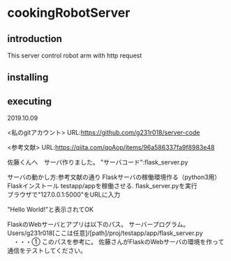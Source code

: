 # cookingRobotServer
## introduction
This server control robot arm with http request

## installing
## executing


2019.10.09

<私のgitアカウント> URL:https://github.com/g231r018/server-code

<参考文献> URL:https://qiita.com/qoAop/items/96a586337fa9f8983e48

佐藤くんへ　サーバ作りました。 "サーバコード":flask_server.py	

サーバの動かし方:参考文献の通り Flaskサーバの稼働環境作る（python3用）　Flaskインストール testapp/appを稼働させる. flask_server.pyを実行	
ブラウザで"127.0.0.1:5000"をURLに入力

"Hello World!"と表示されてOK

FlaskのWebサーバとアプリは以下のパス。 サーバープログラム。 Users/g231r018[ここは任意]/[path]/proj/testapp/app/flask_server.py		　・・・① 
このパスを参考に。 佐藤さんがFlaskのWebサーバの環境を作って 通信をテストしてください。

